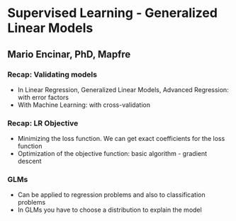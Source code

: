 # Supervised Learning - Generalized Linear Models
## Mario Encinar, PhD, Mapfre

### Recap: Validating models

* In Linear Regression, Generalized Linear Models, Advanced Regression: with error factors
* With Machine Learning: with cross-validation

### Recap: LR Objective

* Minimizing the loss function. We can get exact coefficients for the loss function
* Optimization of the objective function: basic algorithm - gradient descent

### GLMs

* Can be applied to regression problems and also to classification problems
* In GLMs you have to choose a distribution to explain the model

